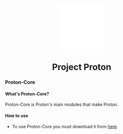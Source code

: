 <p align="center">
  <a href="https://github.com/AlpineTechnology" rel="noopener" target="_blank"><img width="150" src="https://github.com/AlpineTechnology/Proton/blob/main/Project%20Proton.png?raw=true" alt="Alpine logo"></a>
</p>
<h1 align="center">Project Proton</h1>

### Proton-Core
#### What's Proton-Core?
Proton-Core is Proton's main modules that make Proton.

#### How to use
* To use Proton-Core you must download it from [here](https://roblox.com/).
